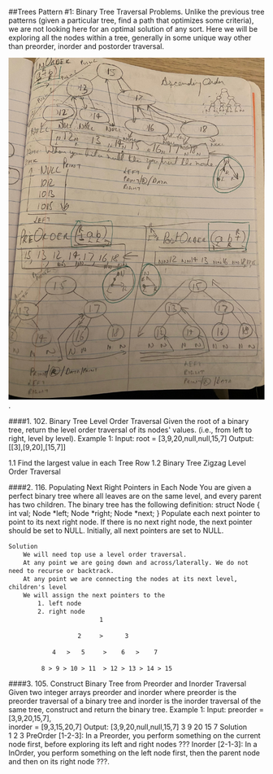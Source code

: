 ##Trees Pattern #1: Binary Tree Traversal Problems.
Unlike the previous tree patterns (given a particular tree, find a path that optimizes some criteria), we are not looking here for an optimal solution of any sort. 
Here we will be exploring all the nodes within a tree, generally in some unique way other than preorder, inorder and postorder traversal. 

![Binary Tree Traversals](/img/binarytree.jpg "Binary Tree Traversals").

####1. 102. Binary Tree Level Order Traversal
   Given the root of a binary tree, return the level order traversal of its nodes' values. (i.e., from left to right, level by level).
   Example 1:
   Input: root = [3,9,20,null,null,15,7]
   Output: [[3],[9,20],[15,7]]

   1.1 Find the largest value in each Tree Row 
   1.2 Binary Tree Zigzag Level Order Traversal
   
####2. 116. Populating Next Right Pointers in Each Node
    You are given a perfect binary tree where all leaves are on the same level, and every parent has two children. 
    The binary tree has the following definition:
        struct Node {
          int val;
          Node *left;
          Node *right;
          Node *next;
        }
    Populate each next pointer to point to its next right node. If there is no next right node, 
    the next pointer should be set to NULL.
    Initially, all next pointers are set to NULL.

    Solution
        We will need top use a level order traversal.
        At any point we are going down and across/laterally. We do not need to recurse or backtrack. 
        At any point we are connecting the nodes at its next level, children's level
        We will assign the next pointers to the 
            1. left node 
            2. right node
                             1
     
                       2     >      3
     
                4   >   5     >    6   >    7
     
             8 > 9 > 10 > 11  > 12 > 13 > 14 > 15            
        

####3. 105. Construct Binary Tree from Preorder and Inorder Traversal
   Given two integer arrays preorder and inorder where preorder is the preorder traversal of a binary tree and inorder is the inorder traversal of the same tree, construct and return the binary tree.
   Example 1:
       Input: 
                preorder = [3,9,20,15,7],       
                inorder  = [9,3,15,20,7]
       Output: 
                [3,9,20,null,null,15,7]
                        3
                     9        20
                          15      7
    Solution   
                  1
                2   3
       PreOrder [1-2-3]: In a Preorder, you perform something on the current node first, before exploring its left and right nodes ???
       Inorder  [2-1-3]: In a InOrder, you perform something on the left node first, then the parent node and then on its right node ???.  
       